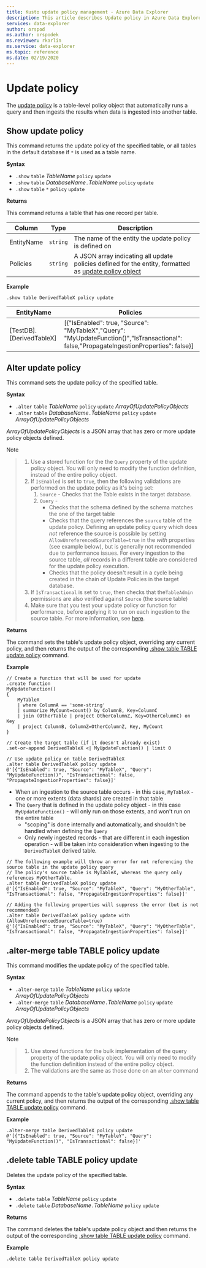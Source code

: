 ```yaml
---
title: Kusto update policy management - Azure Data Explorer
description: This article describes Update policy in Azure Data Explorer.
services: data-explorer
author: orspod
ms.author: orspodek
ms.reviewer: rkarlin
ms.service: data-explorer
ms.topic: reference
ms.date: 02/19/2020
---
```

# Update policy

The [update policy](updatepolicy.md) is a table-level policy object that automatically
runs a query and then ingests the results when data is ingested into another table.

## Show update policy

This command returns the update policy of the specified table,
or all tables in the default database if `*` is used as a table name.

**Syntax**

* `.show` `table` *TableName* `policy` `update`
* `.show` `table` *DatabaseName*`.`*TableName* `policy` `update`
* `.show` `table` `*` `policy` `update`

**Returns**

This command returns a table that has one record per table.

|Column    |Type    |Description                                                                                                                                                           |
|----------|--------|----------------------------------------------------------------------------------------------------------------------------------------------------------------------|
|EntityName|`string`|The name of the entity the update policy is defined on                                                                                                                |
|Policies  |`string`|A JSON array indicating all update policies defined for the entity, formatted as [update policy object](updatepolicy.md#the-update-policy-object)|

**Example**

```kusto
.show table DerivedTableX policy update 
```

|EntityName        |Policies                                                                                                                                    |
|------------------|--------------------------------------------------------------------------------------------------------------------------------------------|
|[TestDB].[DerivedTableX]|[{"IsEnabled": true, "Source": "MyTableX","Query": "MyUpdateFunction()","IsTransactional": false,"PropagateIngestionProperties": false}]|

## Alter update policy

This command sets the update policy of the specified table.

**Syntax**

* `.alter` `table` *TableName* `policy` `update` *ArrayOfUpdatePolicyObjects*
* `.alter` `table` *DatabaseName*`.`*TableName* `policy` `update` *ArrayOfUpdatePolicyObjects*

*ArrayOfUpdatePolicyObjects* is a JSON array that has zero or more update policy objects defined.

> [!NOTE]

> 1. Use a stored function for the the `Query` property of the update policy object.
   You will only need to modify the function definition, instead of the entire policy object.
> 1. If `IsEnabled` is set to `true`, then the following validations are performed on the update policy as it's being set:
>    1. `Source` - Checks that the Table exists in the target database.
>    1. `Query` - 
>        * Checks that the schema defined by the schema matches the one of the target table
>        * Checks that the query references the `source` table of the update policy. 
        Defining an update policy query which does *not* reference the source is possible by setting 
        `AllowUnreferencedSourceTable=true` in the *with* properties (see example below),
        but is generally not recommended due to performance issues. For every ingestion to the source table, 
        *all* records in a different table are considered for the update policy execution.
 >       * Checks that the policy doesn't result in a cycle being created in the chain of Update Policies in the target database.
 > 1. If `IsTransactional` is set to `true`, then checks that the`TableAdmin` permissions are also verified against `Source` (the source table)
 > 1. Make sure that you test your update policy or function for performance, before applying it to run on each ingestion to the source table. For more information, see [here](updatepolicy.md#testing-an-update-policys-performance-impact).

**Returns**

The command sets the table's update policy object, overriding any current policy,
and then returns the output of the corresponding [.show table TABLE update policy](#show-update-policy) command.

**Example**

```kusto
// Create a function that will be used for update
.create function 
MyUpdateFunction()
{
    MyTableX
    | where ColumnA == 'some-string'
    | summarize MyCount=count() by ColumnB, Key=ColumnC
    | join (OtherTable | project OtherColumnZ, Key=OtherColumnC) on Key
    | project ColumnB, ColumnZ=OtherColumnZ, Key, MyCount
}

// Create the target table (if it doesn't already exist)
.set-or-append DerivedTableX <| MyUpdateFunction() | limit 0

// Use update policy on table DerivedTableX
.alter table DerivedTableX policy update
@'[{"IsEnabled": true, "Source": "MyTableX", "Query": "MyUpdateFunction()", "IsTransactional": false, "PropagateIngestionProperties": false}]'
```

- When an ingestion to the source table occurs - in this case, `MyTableX` - one or more extents (data shards) are created in that table
- The `Query` that is defined in the update policy object - in this case `MyUpdateFunction()` - will only run on those extents, and won't run on the entire table
  - "scoping" is done internally and automatically, and shouldn't be handled when defining the `Query`
  - Only newly ingested records - that are different in each ingestion operation - will be taken into consideration when ingesting to the `DerivedTableX` derived table.

```kusto
// The following example will throw an error for not referencing the source table in the update policy query
// The policy's source table is MyTableX, whereas the query only references MyOtherTable. 
.alter table DerivedTableX policy update
@'[{"IsEnabled": true, "Source": "MyTableX", "Query": "MyOtherTable", "IsTransactional": false, "PropagateIngestionProperties": false}]'

// Adding the following properties will suppress the error (but is not recommended)
.alter table DerivedTableX policy update with (AllowUnreferencedSourceTable=true)
@'[{"IsEnabled": true, "Source": "MyTableX", "Query": "MyOtherTable", "IsTransactional": false, "PropagateIngestionProperties": false}]'

```

## .alter-merge table TABLE policy update

This command modifies the update policy of the specified table.

**Syntax**

* `.alter-merge` `table` *TableName* `policy` `update` *ArrayOfUpdatePolicyObjects*
* `.alter-merge` `table` *DatabaseName*`.`*TableName* `policy` `update` *ArrayOfUpdatePolicyObjects*

*ArrayOfUpdatePolicyObjects* is a JSON array that has zero or more update policy objects defined.

> [!NOTE]

> 1. Use stored functions for the bulk implementation of the query property of the update policy object. 
     You will only need to modify the function definition instead of the entire policy object.
> 1. The validations are the same as those done on an `alter` command

**Returns**

The command appends to the table's update policy object, overriding any current policy, 
and then returns the output of the corresponding [.show table TABLE update policy](#show-update-policy) command.

**Example**

```kusto
.alter-merge table DerivedTableX policy update 
@'[{"IsEnabled": true, "Source": "MyTableY", "Query": "MyUpdateFunction()", "IsTransactional": false}]'  
``` 

## .delete table TABLE policy update

Deletes the update policy of the specified table.

**Syntax**

* `.delete` `table` *TableName* `policy` `update`
* `.delete` `table` *DatabaseName*`.`*TableName* `policy` `update`

**Returns**

The command deletes the table's update policy object and then returns 
the output of the corresponding [.show table TABLE update policy](#show-update-policy) command.

**Example**

```kusto
.delete table DerivedTableX policy update 
```
